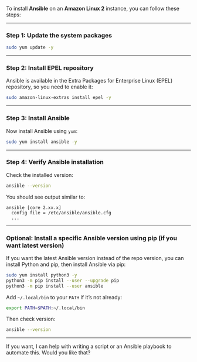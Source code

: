 To install **Ansible** on an **Amazon Linux 2** instance, you can follow these steps:

---

### Step 1: Update the system packages

```bash
sudo yum update -y
```

---

### Step 2: Install EPEL repository

Ansible is available in the Extra Packages for Enterprise Linux (EPEL) repository, so you need to enable it:

```bash
sudo amazon-linux-extras install epel -y
```

---

### Step 3: Install Ansible

Now install Ansible using `yum`:

```bash
sudo yum install ansible -y
```

---

### Step 4: Verify Ansible installation

Check the installed version:

```bash
ansible --version
```

You should see output similar to:

```
ansible [core 2.xx.x]
  config file = /etc/ansible/ansible.cfg
  ...
```

---

### Optional: Install a specific Ansible version using pip (if you want latest version)

If you want the latest Ansible version instead of the repo version, you can install Python and pip, then install Ansible via pip:

```bash
sudo yum install python3 -y
python3 -m pip install --user --upgrade pip
python3 -m pip install --user ansible
```

Add `~/.local/bin` to your `PATH` if it’s not already:

```bash
export PATH=$PATH:~/.local/bin
```

Then check version:

```bash
ansible --version
```

---

If you want, I can help with writing a script or an Ansible playbook to automate this. Would you like that?
